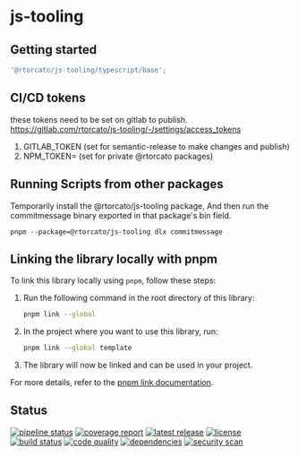 # js-tooling


## Getting started

```javascript
'@rtorcato/js-tooling/typescript/base';
```

## CI/CD tokens
these tokens need to be set on gitlab to publish. 
https://gitlab.com/rtorcato/js-tooling/-/settings/access_tokens
   1. GITLAB_TOKEN (set for semantic-release to make changes and publish)
   2. NPM_TOKEN= (set for private @rtorcato packages)

## Running Scripts from other packages

Temporarily install the @rtorcato/js-tooling package,
And then run the commitmessage binary exported in that package's bin field.

`pnpm --package=@rtorcato/js-tooling dlx commitmessage` 

## Linking the library locally with pnpm

To link this library locally using `pnpm`, follow these steps:

1. Run the following command in the root directory of this library:
   ```bash
   pnpm link --global
   ```

2. In the project where you want to use this library, run:
   ```bash
   pnpm link --global template
   ```

3. The library will now be linked and can be used in your project.

For more details, refer to the [pnpm link documentation](https://pnpm.io/cli/link).

## Status

[![pipeline status](https://gitlab.com/rtorcato/js-tooling/badges/main/pipeline.svg)](https://gitlab.com/rtorcato/js-tooling/-/pipelines)
[![coverage report](https://gitlab.com/rtorcato/js-tooling/badges/main/coverage.svg)](https://gitlab.com/rtorcato/js-tooling/-/pipelines)
[![latest release](https://gitlab.com/rtorcato/js-tooling/badges/main/release.svg)](https://gitlab.com/rtorcato/js-tooling/-/releases)
[![license](https://gitlab.com/rtorcato/js-tooling/badges/main/license.svg)](https://gitlab.com/rtorcato/js-tooling/-/blob/main/LICENSE)
[![build status](https://gitlab.com/rtorcato/js-tooling/badges/main/build.svg)](https://gitlab.com/rtorcato/js-tooling/-/pipelines)
[![code quality](https://gitlab.com/rtorcato/js-tooling/badges/main/code_quality.svg)](https://gitlab.com/rtorcato/js-tooling/-/pipelines)
[![dependencies](https://gitlab.com/rtorcato/js-tooling/badges/main/dependencies.svg)](https://gitlab.com/rtorcato/js-tooling/-/pipelines)
[![security scan](https://gitlab.com/rtorcato/js-tooling/badges/main/security.svg)](https://gitlab.com/rtorcato/js-tooling/-/pipelines)